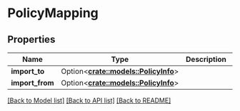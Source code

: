 # PolicyMapping

## Properties

Name | Type | Description | Notes
------------ | ------------- | ------------- | -------------
**import_to** | Option<[**crate::models::PolicyInfo**](PolicyInfo.md)> |  | [optional]
**import_from** | Option<[**crate::models::PolicyInfo**](PolicyInfo.md)> |  | [optional]

[[Back to Model list]](../README.md#documentation-for-models) [[Back to API list]](../README.md#documentation-for-api-endpoints) [[Back to README]](../README.md)


